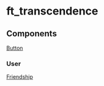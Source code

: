 # ft_transcendence
## Components
[Button](components/Button.md)  
### User
[Friendship](components/friendship/friendship.md)  
